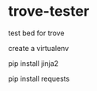 trove-tester
============

test bed for trove

create a virtualenv

pip install jinja2

pip install requests
